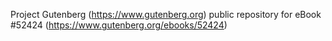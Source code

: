 Project Gutenberg (https://www.gutenberg.org) public repository for
eBook #52424 (https://www.gutenberg.org/ebooks/52424)
